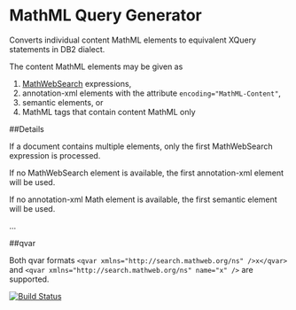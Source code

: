 MathML Query Generator
======================

Converts individual content MathML elements to equivalent
XQuery statements in DB2 dialect.

The content MathML elements may be given as

1. [MathWebSearch](http://search.mathweb.org/) expressions,
2. annotation-xml elements with the attribute ```encoding="MathML-Content"```,
3. semantic elements, or
4. MathML tags that contain content MathML only

##Details 

If a document contains multiple elements, only the first MathWebSearch expression is processed.

If no MathWebSearch element is available, the first annotation-xml element will be used.

If no annotation-xml Math element is available, the first semantic element will be used.

...

##qvar

Both qvar formats ```<qvar xmlns="http://search.mathweb.org/ns" />x</qvar>``` and
 ```<qvar xmlns="http://search.mathweb.org/ns" name="x" />``` are supported.
 
[![Build Status](https://drone.io/github.com/physikerwelt/MathMLQueryGenerator/status.png)](https://drone.io/github.com/physikerwelt/MathMLQueryGenerator/latest)
